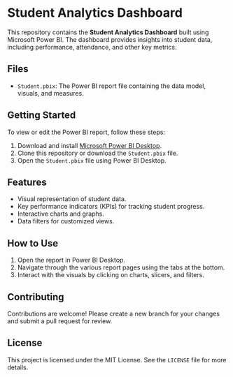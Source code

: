 # Student Analytics Dashboard

This repository contains the **Student Analytics Dashboard** built using Microsoft Power BI. The dashboard provides insights into student data, including performance, attendance, and other key metrics.

## Files

- `Student.pbix`: The Power BI report file containing the data model, visuals, and measures.

## Getting Started

To view or edit the Power BI report, follow these steps:

1. Download and install [Microsoft Power BI Desktop](https://powerbi.microsoft.com/desktop/).
2. Clone this repository or download the `Student.pbix` file.
3. Open the `Student.pbix` file using Power BI Desktop.

## Features

- Visual representation of student data.
- Key performance indicators (KPIs) for tracking student progress.
- Interactive charts and graphs.
- Data filters for customized views.

## How to Use

1. Open the report in Power BI Desktop.
2. Navigate through the various report pages using the tabs at the bottom.
3. Interact with the visuals by clicking on charts, slicers, and filters.

## Contributing

Contributions are welcome! Please create a new branch for your changes and submit a pull request for review.

## License

This project is licensed under the MIT License. See the `LICENSE` file for more details.
